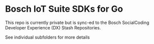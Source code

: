 # Bosch IoT Suite SDKs for Go

This repo is currently private but is sync-ed to the Bosch SocialCoding Developer Experience (DX) Stash Repositories.

See individual subfolders for more details

